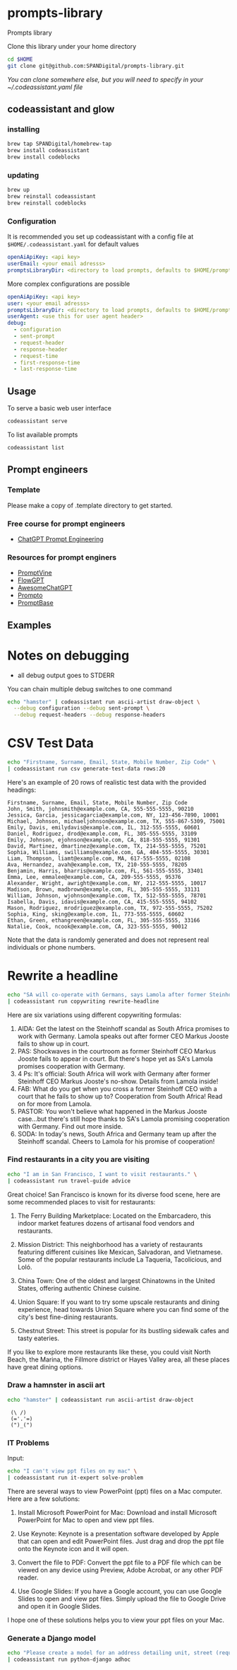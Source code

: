 # prompts-library

Prompts library

Clone this library under your home directory

```bash
cd $HOME
git clone git@github.com:SPANDigital/prompts-library.git
```
_You can clone somewhere else, but you will need to specify in your ~/.codeassistant.yaml file_

## codeassistant and glow

### installing

```bash
brew tap SPANDigital/homebrew-tap
brew install codeassistant
brew install codeblocks
```

### updating

```bash
brew up
brew reinstall codeassistant
brew reinstall codeblocks
```

### Configuration
It is recommended you set up codeassistant with a config file at `$HOME/.codeassistant.yaml` for default values

```yaml
openAiApiKey: <api key>
userEmail: <your email adresss>
promptsLibraryDir: <directory to load prompts, defaults to $HOME/prompts-library>
```

More complex configurations are possible

```yaml
openAiApiKey: <api key>
user: <your email adresss>
promptsLibraryDir: <directory to load prompts, defaults to $HOME/prompts-library>
userAgent: <use this for user agent header>
debug:
  - configuration
  - sent-prompt
  - request-header
  - response-header
  - request-time
  - first-response-time
  - last-response-time
```

## Usage

To serve a basic web user interface

```bash
codeassistant serve
```

To list available prompts

```bash
codeassistant list
```

## Prompt engineers

### Template

Please make a copy of .template directory to get started.

### Free course for prompt engineers

- [ChatGPT Prompt Engineering](https://learn.deeplearning.ai/chatgpt-prompt-eng/)

### Resources for prompt enginers

- [PromptVine](https://promptvine.com/)
- [FlowGPT](https://flowgpt.com/)
- [AwesomeChatGPT](https://www.awesomegptprompts.com/)
- [Prompto](https://prompto.chat/)
- [PromptBase](https://promptbase.com/chatgpt)

## Examples

# Notes on debugging

- all debug output goes to STDERR

You can chain multiple debug switches to one command

```bash
echo "hamster" | codeassistant run ascii-artist draw-object \
  --debug configuration --debug sent-prompt \
  --debug request-headers --debug response-headers
```


# CSV Test Data

```bash
echo "Firstname, Surname, Email, State, Mobile Number, Zip Code" \
| codeassistant run csv generate-test-data rows:20
```

Here's an example of 20 rows of realistic test data with the provided headings:

```
Firstname, Surname, Email, State, Mobile Number, Zip Code
John, Smith, johnsmith@example.com, CA, 555-555-5555, 90210
Jessica, Garcia, jessicagarcia@example.com, NY, 123-456-7890, 10001
Michael, Johnson, michaeljohnson@example.com, TX, 555-867-5309, 75001
Emily, Davis, emilydavis@example.com, IL, 312-555-5555, 60601
Daniel, Rodriguez, drod@example.com, FL, 305-555-5555, 33109
Emily, Johnson, ejohnson@example.com, CA, 818-555-5555, 91301
David, Martinez, dmartinez@example.com, TX, 214-555-5555, 75201
Sophia, Williams, swilliams@example.com, GA, 404-555-5555, 30301
Liam, Thompson, liamt@example.com, MA, 617-555-5555, 02108
Ava, Hernandez, avah@example.com, TX, 210-555-5555, 78205
Benjamin, Harris, bharris@example.com, FL, 561-555-5555, 33401
Emma, Lee, emmalee@example.com, CA, 209-555-5555, 95376
Alexander, Wright, awright@example.com, NY, 212-555-5555, 10017
Madison, Brown, madbrown@example.com, FL, 305-555-5555, 33131
William, Johnson, wjohnson@example.com, TX, 512-555-5555, 78701
Isabella, Davis, idavis@example.com, CA, 415-555-5555, 94102
Mason, Rodriguez, mrodriguez@example.com, TX, 972-555-5555, 75202
Sophia, King, sking@example.com, IL, 773-555-5555, 60602
Ethan, Green, ethangreen@example.com, FL, 305-555-5555, 33166
Natalie, Cook, ncook@example.com, CA, 323-555-5555, 90012
```

Note that the data is randomly generated and does not represent real individuals or phone numbers.

# Rewrite a headline

```bash
echo "SA will co-operate with Germans, says Lamola after former Steinhoff CEO Markus Jooste fails to appear in court" \
| codeassistant run copywriting rewrite-headline
```

Here are six variations using different copywriting formulas:

1. AIDA: Get the latest on the Steinhoff scandal as South Africa promises to work with Germany. Lamola speaks out after former CEO Markus Jooste fails to show up in court.
2. PAS: Shockwaves in the courtroom as former Steinhoff CEO Markus Jooste fails to appear in court. But there's hope yet as SA's Lamola promises cooperation with Germany.
3. 4 Ps: It's official: South Africa will work with Germany after former Steinhoff CEO Markus Jooste's no-show. Details from Lamola inside!
4. FAB: What do you get when you cross a former Steinhoff CEO with a court that he fails to show up to? Cooperation from South Africa! Read on for more from Lamola.
5. PASTOR: You won't believe what happened in the Markus Jooste case...but there's still hope thanks to SA's Lamola promising cooperation with Germany. Find out more inside.
6. SODA: In today's news, South Africa and Germany team up after the Steinhoff scandal. Cheers to Lamola for his promise of cooperation!

### Find restaurants in a city you are visiting

```bash
echo "I am in San Francisco, I want to visit restaurants." \
| codeassistant run travel-guide advice
```

Great choice! San Francisco is known for its diverse food scene, here are some recommended places to visit for restaurants:

1. The Ferry Building Marketplace: Located on the Embarcadero, this indoor market features dozens of artisanal food vendors and restaurants.

2. Mission District: This neighborhood has a variety of restaurants featuring different cuisines like Mexican, Salvadoran, and Vietnamese. Some of the popular restaurants include La Taqueria, Tacolicious, and Loló.

3. China Town: One of the oldest and largest Chinatowns in the United States, offering authentic Chinese cuisine.

4. Union Square: If you want to try some upscale restaurants and dining experience, head towards Union Square where you can find some of the city's best fine-dining restaurants.

5. Chestnut Street: This street is popular for its bustling sidewalk cafes and tasty eateries.

If you like to explore more restaurants like these, you could visit North Beach, the Marina, the Fillmore district or Hayes Valley area, all these places have great dining options.

### Draw a hamnster in ascii art

```bash
echo "hamster" | codeassistant run ascii-artist draw-object
```

```
 (\ /)
 (='.'=)
 (")_(")
```

### IT Problems

Input:
```bash
echo "I can't view ppt files on my mac" \
| codeassistant run it-expert solve-problem
```

There are several ways to view PowerPoint (ppt) files on a Mac computer. Here are a few solutions:

1. Install Microsoft PowerPoint for Mac: Download and install Microsoft PowerPoint for Mac to open and view ppt files.

2. Use Keynote: Keynote is a presentation software developed by Apple that can open and edit PowerPoint files. Just drag and drop the ppt file onto the Keynote icon and it will open.

3. Convert the file to PDF: Convert the ppt file to a PDF file which can be viewed on any device using Preview, Adobe Acrobat, or any other PDF reader.

4. Use Google Slides: If you have a Google account, you can use Google Slides to open and view ppt files. Simply upload the file to Google Drive and open it in Google Slides.

I hope one of these solutions helps you to view your ppt files on your Mac.

### Generate a Django model

```bash
echo "Please create a model for an address detailing unit, street (required), street2, suburb, postcode, state. Have the state be a foreign key to a state model and the suburb and postcode be a foreign key to a suburb model. Include __str__ and __repr__ on all models." \
| codeassistant run python-django adhoc
```
